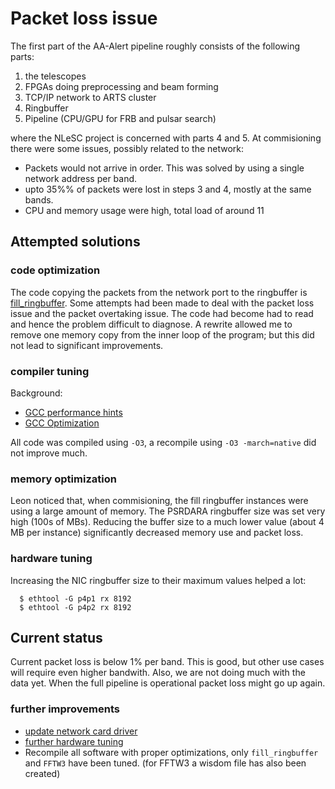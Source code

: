 # Packet loss issue

The first part of the AA-Alert pipeline roughly consists of the following parts:

 1. the telescopes
 2. FPGAs doing preprocessing and beam forming
 3. TCP/IP network to ARTS cluster
 4. Ringbuffer
 5. Pipeline (CPU/GPU for FRB and pulsar search)

where the NLeSC project is concerned with parts 4 and 5.
At commisioning there were some issues, possibly related to the network:

 * Packets would not arrive in order. This was solved by using a single network address per band.
 * upto 35%% of packets were lost in steps 3 and 4, mostly at the same bands.
 * CPU and memory usage were high, total load of around 11

## Attempted solutions

### code optimization

The code copying the packets from the network port to the ringbuffer is [fill_ringbuffer](https://github.com/AA-ALERT/ringbuffer).
Some attempts had been made to deal with the packet loss issue and the packet overtaking issue.
The code had become had to read and hence the problem difficult to diagnose.
A rewrite allowed me to remove one memory copy from the inner loop of the program; but this did not lead to significant improvements.

### compiler tuning

Background: 

* [GCC performance hints](https://software.intel.com/en-us/blogs/2012/09/26/gcc-x86-performance-hints)
* [GCC Optimization](https://wiki.gentoo.org/wiki/GCC_optimization#Optimizing)

All code was compiled using `-O3`, a recompile using `-O3 -march=native` did not improve much.

### memory optimization

Leon noticed that, when commisioning, the fill ringbuffer instances were using a large amount of memory.
The PSRDARA ringbuffer size was set very high (100s of MBs).
Reducing the buffer size to a much lower value (about 4 MB per instance) significantly decreased memory use and packet loss.

### hardware tuning

Increasing the NIC ringbuffer size to their maximum values helped a lot:
```
  $ ethtool -G p4p1 rx 8192
  $ ethtool -G p4p2 rx 8192
```

## Current status

Current packet loss is below 1% per band. This is good, but other use cases will require even higher bandwith. Also, we are not doing much with the data yet. When the full pipeline is operational packet loss might go up again.

### further improvements

 * [update network card driver](http://www.mellanox.com/page/products_dyn?product_family=27)
 * [further hardware tuning](http://www.mellanox.com/related-docs/prod_software/Performance_Tuning_Guide_for_Mellanox_Network_Adapters.pdf)
 * Recompile all software with proper optimizations, only `fill_ringbuffer` and `FFTW3` have been tuned. (for FFTW3 a wisdom file has also been created)
